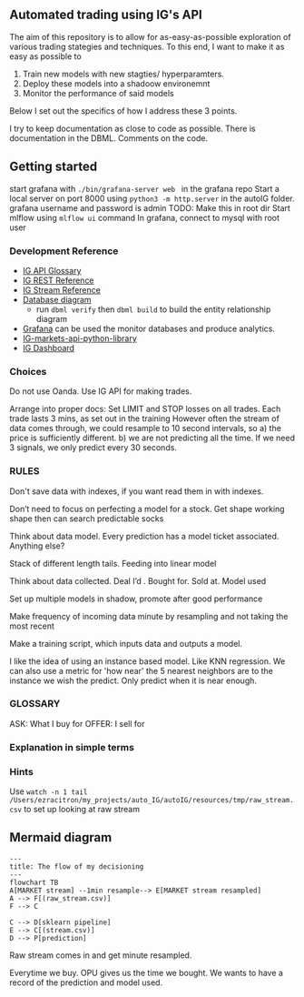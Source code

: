 ## Automated trading using IG's API

The aim of this repository is to allow for as-easy-as-possible exploration of various trading stategies and techniques. To this end, I want to make it as easy as possible to
1) Train new models with new stagties/ hyperparamters.
2) Deploy these models into a shadoow environemnt
3) Monitor the performance of said models

Below I set out the specifics of how I address these 3 points.


I try to keep documentation as close to code as possible. 
There is documentation in the DBML. Comments on the code. 
## Getting started
start grafana with `./bin/grafana-server web ` in the grafana repo
Start a local server on port 8000 using `python3 -m http.server` in the autoIG folder. 
grafana username and password is admin
TODO: Make this in root dir 
Start mlflow using `mlflow ui` command
In grafana, connect to mysql with root user 


### Development Reference
- [IG API Glossary](https://labs.ig.com/glossary)
- [IG REST Reference](https://labs.ig.com/rest-trading-api-reference)
- [IG Stream Reference](https://labs.ig.com/streaming-api-reference)
- [Database diagram](https://dbdocs.io/citrez/autoIG)
  - run `dbml verify` then `dbml build` to build the entity relationship diagram
- [Grafana](https://citrez.grafana.net/a/grafana-easystart-app/?src=hg_notification_trial) can be used the monitor databases and produce analytics.
- [IG-markets-api-python-library](https://github.com/ig-python/ig-markets-api-python-library)
- [IG Dashboard](https://www.ig.com/uk/myig/dashboard)

### Choices
Do not use Oanda. Use IG API for making trades. 

Arrange into proper docs:
Set LIMIT and STOP losses on all trades. Each trade lasts 3 mins, as set out in the training 
However often the stream of data comes through, we could resample to 10 second intervals, so a) the price is sufficiently different. b) we are not predicting all the time. If we need 3 signals, we only predict every 30 seconds. 


### RULES
Don't save data with indexes, if you want read them in with indexes. 

Don’t need to focus on perfecting a model for a stock. Get shape working shape then can search predictable socks

Think about data model. Every prediction has a model ticket associated. Anything else?

Stack of different length tails. Feeding into linear model

Think about data collected. Deal I’d . Bought for. Sold at. Model used

Set up multiple models in shadow, promote after good performance

Make frequency of incoming data minute by resampling and not taking the most recent

Make a training script, which inputs data and outputs a model. 

I like the idea of using an instance based model. Like KNN regression. We can also use a metric for 'how near' the 5 nearest neighbors are to the instance we wish the predict. Only predict when it is near enough. 

### GLOSSARY
ASK: What I buy for
OFFER: I sell for

### Explanation in simple terms

### Hints
Use `watch -n 1 tail /Users/ezracitron/my_projects/auto_IG/autoIG/resources/tmp/raw_stream.csv` to set up looking at raw stream

## Mermaid diagram

``` mermaid
---
title: The flow of my decisioning
---
flowchart TB
A[MARKET stream] --1min resample--> E[MARKET stream resampled]
A --> F[(raw_stream.csv)]
F --> C

C --> D[sklearn pipeline]
E --> C[(stream.csv)]
D --> P[prediction]
```


Raw stream comes in and get minute resampled.

Everytime we buy. OPU gives us the time we bought. We wants to have a record of the prediction and model used. 







